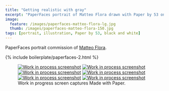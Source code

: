 ```yaml
---
title: "Getting realistic with gray"
excerpt: "PaperFaces portrait of Matteo Flora drawn with Paper by 53 on an iPad."
image: 
  feature: /images/paperfaces-matteo-flora-lg.jpg
  thumb: /images/paperfaces-matteo-flora-150.jpg
tags: [portrait, illustration, Paper by 53, black and white]
---
```


PaperFaces portrait commission of [Matteo Flora](http://mgpf.it/).

{% include boilerplate/paperfaces-2.html %}

<figure class="third">
	<a href="{{ site.url }}/images/paperfaces-matteo-flora-process-1-lg.jpg"><img src="{{ site.url }}/images/paperfaces-matteo-flora-process-1-600.jpg" alt="Work in process screenshot"></a>
	<a href="{{ site.url }}/images/paperfaces-matteo-flora-process-2-lg.jpg"><img src="{{ site.url }}/images/paperfaces-matteo-flora-process-2-600.jpg" alt="Work in process screenshot"></a>
	<a href="{{ site.url }}/images/paperfaces-matteo-flora-process-3-lg.jpg"><img src="{{ site.url }}/images/paperfaces-matteo-flora-process-3-600.jpg" alt="Work in process screenshot"></a>
	<a href="{{ site.url }}/images/paperfaces-matteo-flora-process-4-lg.jpg"><img src="{{ site.url }}/images/paperfaces-matteo-flora-process-4-600.jpg" alt="Work in process screenshot"></a>
	<a href="{{ site.url }}/images/paperfaces-matteo-flora-process-5-lg.jpg"><img src="{{ site.url }}/images/paperfaces-matteo-flora-process-5-600.jpg" alt="Work in process screenshot"></a>
	<a href="{{ site.url }}/images/paperfaces-matteo-flora-process-6-lg.jpg"><img src="{{ site.url }}/images/paperfaces-matteo-flora-process-6-600.jpg" alt="Work in process screenshot"></a>
	<figcaption>Work in progress screen captures Made with Paper.</figcaption>
</figure>
